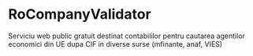 # RoCompanyValidator

Serviciu web public gratuit destinat contabililor pentru cautarea agentilor economici din UE dupa CIF in diverse surse (mfinante, anaf, VIES)